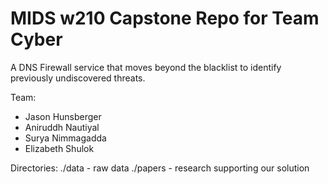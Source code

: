 # MIDS w210 Capstone Repo for Team Cyber

A DNS Firewall service that moves beyond the blacklist to identify previously undiscovered threats.

Team:
- Jason Hunsberger
- Aniruddh Nautiyal
- Surya Nimmagadda
- Elizabeth Shulok

Directories:
./data - raw data
./papers - research supporting our solution

